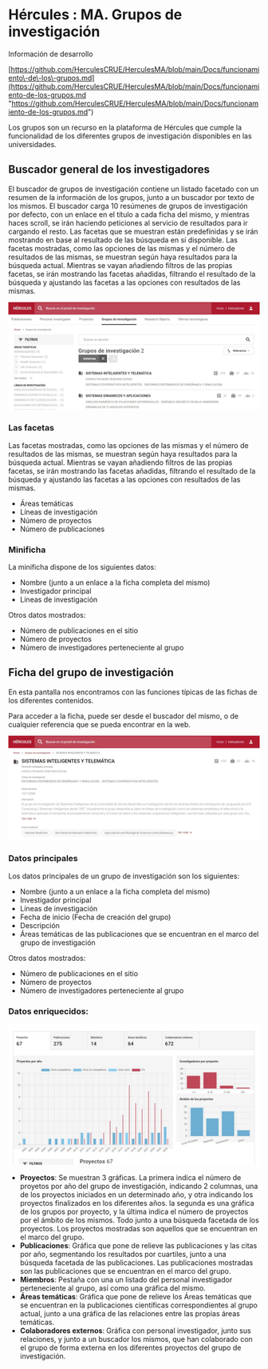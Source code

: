 # Hércules : MA. Grupos de investigación



Información de desarrollo

[https://github.com/HerculesCRUE/HerculesMA/blob/main/Docs/funcionamiento\-de\-los\-grupos.md](https://github.com/HerculesCRUE/HerculesMA/blob/main/Docs/funcionamiento-de-los-grupos.md "https://github.com/HerculesCRUE/HerculesMA/blob/main/Docs/funcionamiento-de-los-grupos.md")

  


Los grupos son un recurso en la plataforma de Hércules que cumple la funcionalidad de los diferentes grupos de investigación disponibles en las universidades.

## Buscador general de los investigadores

El buscador de grupos de investigación contiene un listado facetado con un resumen de la información de los grupos, junto a un buscador por texto de los mismos. El buscador carga 10 resúmenes de grupos de investigación por defecto, con un enlace en el título a cada ficha del mismo, y mientras haces scroll, se irán haciendo peticiones al servicio de resultados para ir cargando el resto. Las facetas que se muestran están predefinidas y se irán mostrando en base al resultado de las búsqueda en sí disponible. Las facetas mostradas, como las opciones de las mismas y el número de resultados de las mismas, se muestran según haya resultados para la búsqueda actual. Mientras se vayan añadiendo filtros de las propias facetas, se irán mostrando las facetas añadidas, filtrando el resultado de la búsqueda y ajustando las facetas a las opciones con resultados de las mismas.

![Extracto de la búsqueda de los grupos de investigación](/attachments/598147452/598148124.jpg?effects=drop-shadow "Extracto de la búsqueda de los grupos de investigación")

### Las facetas

Las facetas mostradas, como las opciones de las mismas y el número de resultados de las mismas, se muestran según haya resultados para la búsqueda actual. Mientras se vayan añadiendo filtros de las propias facetas, se irán mostrando las facetas añadidas, filtrando el resultado de la búsqueda y ajustando las facetas a las opciones con resultados de las mismas.

* Áreas temáticas
* Líneas de investigación
* Número de proyectos
* Número de publicaciones

### Minificha

La minificha dispone de los siguientes datos:

* Nombre (junto a un enlace a la ficha completa del mismo)
* Investigador principal
* Líneas de investigación

Otros datos mostrados:

* Número de publicaciones en el sitio
* Número de proyectos
* Número de investigadores perteneciente al grupo

## Ficha del grupo de investigación

En esta pantalla nos encontramos con las funciones típicas de las fichas de los diferentes contenidos.

Para acceder a la ficha, puede ser desde el buscador del mismo, o de cualquier referencia que se pueda encontrar en la web.

![Extracto de una ficha de los grupos de investigación](/attachments/598147452/598148126.jpg?effects=drop-shadow "Extracto de una ficha de los grupos de investigación")

### Datos principales

Los datos principales de un grupo de investigación son los siguientes:

* Nombre (junto a un enlace a la ficha completa del mismo)
* Investigador principal
* Líneas de investigación
* Fecha de inicio (Fecha de creación del grupo)
* Descripción
* Áreas temáticas de las publicaciones que se encuentran en el marco del grupo de investigación

  


Otros datos mostrados:

* Número de publicaciones en el sitio
* Número de proyectos
* Número de investigadores perteneciente al grupo

### Datos enriquecidos:

![Gráfica de los proyectos pertenecientes a un grupo](/attachments/598147452/598148128.jpg?effects=drop-shadow "Gráfica de los proyectos pertenecientes a un grupo")

* **Proyectos**: Se muestran 3 gráficas. La primera indica el número de proyetos por año del grupo de investigación, indicando 2 columnas, una de los proyectos iniciados en un determinado año, y otra indicando los proyectos finalizados en los diferentes años. la segunda es una gráfica de los grupos por proyecto, y la última indica el número de proyectos por el ámbito de los mismos. Todo junto a una búsqueda facetada de los proyectos. Los proyectos mostradas son aquellos que se encuentran en el marco del grupo.
* **Publicaciones**: Gráfica que pone de relieve las publicaciones y las citas por año, segmentando los resultados por cuartiles, junto a una búsqueda facetada de las publicaciones. Las publicaciones mostradas son las publicaciones que se encuentran en el marco del grupo.
* **Miembros**: Pestaña con una un listado del personal investigador perteneciente al grupo, así como una gráfica del mismo.
* **Áreas temáticas**: Gráfica que pone de relieve los Áreas temáticas que se encuentran en la publicaciones científicas correspondientes al grupo actual, junto a una gráfica de las relaciones entre las propias áreas temáticas.
* **Colaboradores externos**: Gráfica con personal investigador, junto sus relaciones, y junto a un buscador los mismos, que han colaborado con el grupo de forma externa en los diferentes proyectos del grupo de investigación.




